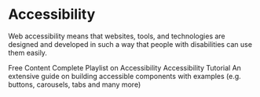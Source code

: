 # Accessibility
Web accessibility means that websites, tools, and technologies are designed and developed in such a way that people with disabilities can use them easily.

<ResourceGroupTitle>Free Content</ResourceGroupTitle>
<BadgeLink badgeText='Watch' href='https://youtube.com/playlist?list=PLNYkxOF6rcICWx0C9LVWWVqvHlYJyqw7g'>Complete Playlist on Accessibility</BadgeLink>
<BadgeLink badgeText='Read' colorScheme='yellow' href='https://www.w3schools.com/accessibility/index.php'>Accessibility Tutorial
</BadgeLink>
<BadgeLink badgeText='Read' colorScheme='yellow' href='https://www.smashingmagazine.com/2021/03/complete-guide-accessible-front-end-components/'>An extensive guide on building accessible components with examples (e.g. buttons, carousels, tabs and many more)
</BadgeLink>
